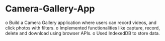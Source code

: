 # Camera-Gallery-App
o	Build a Camera Gallery application where users can record videos, and click photos with filters.
o	Implemented functionalities like capture, record, delete and download using browser APIs.
o	Used IndexedDB to store data.
